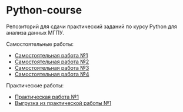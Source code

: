 # Python-course
Репозиторий для сдачи практический заданий по курсу Python для анализа данных МГПУ. 

Самостоятельные работы:
- [Самостоятельная работа №1](https://github.com/kecrbye/Python-course/blob/main/homeworks/Task_1.ipynb)
- [Самостоятельная работа №2](https://github.com/kecrbye/Python-course/blob/main/homeworks/Task_2.ipynb)
- [Самостоятельная работа №3](https://github.com/kecrbye/Python-course/blob/main/homeworks/Task_3.ipynb)
- [Самостоятельная работа №4](https://github.com/kecrbye/Python-course/blob/main/homeworks/Task_4.ipynb)

Практические работы:
- [Практическая работа №1](https://github.com/kecrbye/Python-course/blob/main/practical/P_task_1.ipynb)
- [Выгрузка из практической работы №1](https://github.com/kecrbye/Python-course/blob/main/practical/%D0%9B%D1%83%D1%81%D0%BA%D0%B8%D0%BD_%D0%95%D0%B3%D0%BE%D1%80_%D0%95%D0%B2%D0%B3%D0%B5%D0%BD%D1%8C%D0%B5%D0%B2%D0%B8%D1%87.csv)

